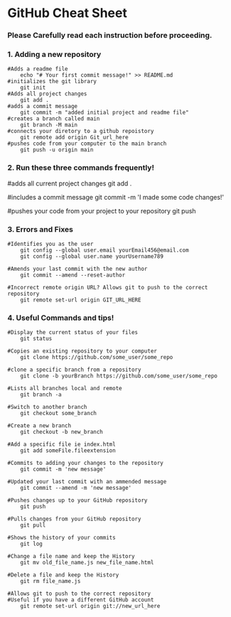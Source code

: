# GitHub Cheat Sheet

### Please Carefully read each instruction before proceeding.

### 1. Adding a new repository

    #Adds a readme file
		echo "# Your first commit message!" >> README.md
	#initializes the git library
		git init
	#Adds all project changes
        git add .
	#adds a commit message
        git commit -m "added initial project and readme file"
	#creates a branch called main
        git branch -M main
	#connects your diretory to a github repoistory
        git remote add origin Git_url_here
	#pushes code from your computer to the main branch
        git push -u origin main


### 2. Run these three commands frequently!

#adds all current project changes
    git add .

#includes a commit message
    git commit -m 'I made some code changes!'

#pushes your code from your project to your repository
    git push




### 3. Errors and Fixes
	#Identifies you as the user
		git config --global user.email yourEmail456@email.com
        git config --global user.name yourUsername789

	#Amends your last commit with the new author
        git commit --amend --reset-author

	#Incorrect remote origin URL? Allows git to push to the correct repository
        git remote set-url origin GIT_URL_HERE


### 4. Useful Commands and tips!

	#Display the current status of your files
        git status

	#Copies an existing repository to your computer
        git clone https://github.com/some_user/some_repo

	#clone a specific branch from a repository
        git clone -b yourBranch https://github.com/some_user/some_repo

	#Lists all branches local and remote
        git branch -a

	#Switch to another branch
        git checkout some_branch

	#Create a new branch
        git checkout -b new_branch

	#Add a specific file ie index.html
        git add someFile.fileextension

	#Commits to adding your changes to the repository
        git commit -m 'new message'

	#Updated your last commit with an ammended message
        git commit --amend -m 'new message'

	#Pushes changes up to your GitHub repository
        git push

	#Pulls changes from your GitHub repository
        git pull

	#Shows the history of your commits
        git log

	#Change a file name and keep the History
        git mv old_file_name.js new_file_name.html

	#Delete a file and keep the History
        git rm file_name.js

	#Allows git to push to the correct repository
	#Useful if you have a different GitHub account
		git remote set-url origin git://new_url_here 
